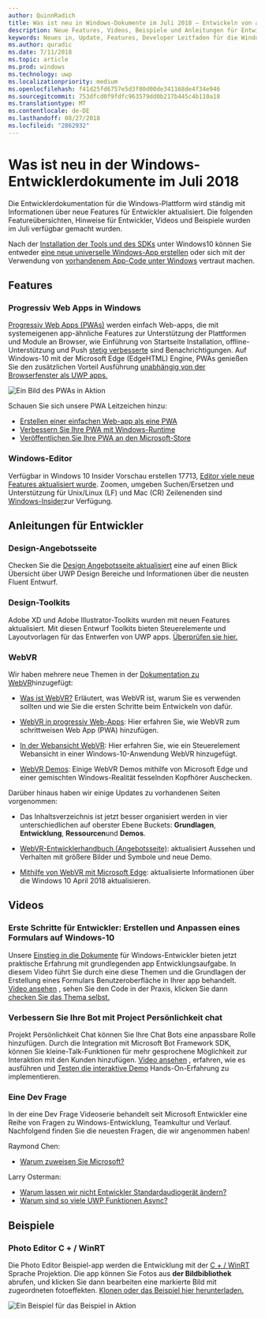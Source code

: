 ```yaml
---
author: QuinnRadich
title: Was ist neu in Windows-Dokumente im Juli 2018 – Entwickeln von apps UWP
description: Neue Features, Videos, Beispiele und Anleitungen für Entwickler wurden in der Windows-10-Entwicklerdokumentation für Juli 2018 hinzugefügt.
keywords: Neues in, Update, Features, Developer Leitfaden für die Windows-10, Juli
ms.author: quradic
ms.date: 7/11/2018
ms.topic: article
ms.prod: windows
ms.technology: uwp
ms.localizationpriority: medium
ms.openlocfilehash: f41d25fd6757e5d3f80d00de341168de4f34e946
ms.sourcegitcommit: 753dfcd0f9fdfc963579dd0b217b445c4b110a18
ms.translationtype: MT
ms.contentlocale: de-DE
ms.lasthandoff: 08/27/2018
ms.locfileid: "2862932"
---
```

# <a name="whats-new-in-the-windows-developer-docs-in-july-2018"></a>Was ist neu in der Windows-Entwicklerdokumente im Juli 2018

Die Entwicklerdokumentation für die Windows-Plattform wird ständig mit Informationen über neue Features für Entwickler aktualisiert. Die folgenden Featureübersichten, Hinweise für Entwickler, Videos und Beispiele wurden im Juli verfügbar gemacht wurden.

Nach der [Installation der Tools und des SDKs](http://go.microsoft.com/fwlink/?LinkId=821431) unter Windows10 können Sie entweder [eine neue universelle Windows-App erstellen](../get-started/create-uwp-apps.md) oder sich mit der Verwendung von [vorhandenem App-Code unter Windows](../porting/index.md) vertraut machen.

## <a name="features"></a>Features

### <a name="progressive-web-apps-on-windows"></a>Progressiv Web Apps in Windows

[Progressiv Web Apps (PWAs)](https://developer.microsoft.com/windows/pwa) werden einfach Web-apps, die mit systemeigenen app-ähnliche Features zur Unterstützung der Plattformen und Module an Browser, wie Einführung von Startseite Installation, offline-Unterstützung und Push [stetig verbesserte](https://wikipedia.org/wiki/Progressive_enhancement) sind Benachrichtigungen. Auf Windows-10 mit der Microsoft Edge (EdgeHTML) Engine, PWAs genießen Sie den zusätzlichen Vorteil Ausführung [unabhängig von der Browserfenster als UWP apps.](https://docs.microsoft.com/microsoft-edge/progressive-web-apps/windows-features)

![Ein Bild des PWAs in Aktion](images/progressive-web-apps.jpg)

Schauen Sie sich unsere PWA Leitzeichen hinzu:

* [Erstellen einer einfachen Web-app als eine PWA](https://docs.microsoft.com/microsoft-edge/progressive-web-apps/get-started)
* [Verbessern Sie Ihre PWA mit Windows-Runtime](https://docs.microsoft.com/en-us/microsoft-edge/progressive-web-apps/windows-features)
* [Veröffentlichen Sie Ihre PWA an den Microsoft-Store](https://docs.microsoft.com/microsoft-edge/progressive-web-apps/microsoft-store)

### <a name="notepad"></a>Windows-Editor

Verfügbar in Windows 10 Insider Vorschau erstellen 17713, [Editor viele neue Features aktualisiert wurde](http://aka.ms/ant-man). Zoomen, umgeben Suchen/Ersetzen und Unterstützung für Unix/Linux (LF) und Mac (CR) Zeilenenden sind [Windows-Insider](https://insider.windows.com/)zur Verfügung. 

## <a name="developer-guidance"></a>Anleitungen für Entwickler

### <a name="design-landing-page"></a>Design-Angebotsseite

Checken Sie die [Design Angebotsseite aktualisiert](https://developer.microsoft.com/windows/apps/design) eine auf einen Blick Übersicht über UWP Design Bereiche und Informationen über die neusten Fluent Entwurf.

### <a name="design-toolkits"></a>Design-Toolkits

Adobe XD und Adobe Illustrator-Toolkits wurden mit neuen Features aktualisiert. Mit diesen Entwurf Toolkits bieten Steuerelemente und Layoutvorlagen für das Entwerfen von UWP apps. [Überprüfen sie hier.](../design/downloads/index.md)

### <a name="webvr"></a>WebVR

Wir haben mehrere neue Themen in der [Dokumentation zu WebVR](https://docs.microsoft.com/microsoft-edge/webvr/
)hinzugefügt:

* [Was ist WebVR?](https://docs.microsoft.com/microsoft-edge/webvr/what-is-webvr
) Erläutert, was WebVR ist, warum Sie es verwenden sollten und wie Sie die ersten Schritte beim Entwickeln von dafür.

* [WebVR in progressiv Web-Apps](https://docs.microsoft.com/microsoft-edge/webvr/webvr-in-pwas): Hier erfahren Sie, wie WebVR zum schrittweisen Web App (PWA) hinzufügen.

* [In der Webansicht WebVR](https://docs.microsoft.com/microsoft-edge/webvr/webvr-in-webview): Hier erfahren Sie, wie ein Steuerelement Webansicht in einer Windows-10-Anwendung WebVR hinzugefügt.

* [WebVR Demos](https://docs.microsoft.com/microsoft-edge/webvr/demos): Einige WebVR Demos mithilfe von Microsoft Edge und einer gemischten Windows-Realität fesselnden Kopfhörer Auschecken.

Darüber hinaus haben wir einige Updates zu vorhandenen Seiten vorgenommen:

* Das Inhaltsverzeichnis ist jetzt besser organisiert werden in vier unterschiedlichen auf oberster Ebene Buckets: **Grundlagen**, **Entwicklung**, **Ressourcen**und **Demos**.

* [WebVR-Entwicklerhandbuch (Angebotsseite)](https://docs.microsoft.com/microsoft-edge/webvr/): aktualisiert Aussehen und Verhalten mit größere Bilder und Symbole und neue Demo.

* [Mithilfe von WebVR mit Microsoft Edge](https://docs.microsoft.com/microsoft-edge/webvr/webvr-with-edge): aktualisierte Informationen über die Windows 10 April 2018 aktualisieren.

## <a name="videos"></a>Videos

### <a name="get-started-for-devs-create-and-customize-a-form-on-windows-10"></a>Erste Schritte für Entwickler: Erstellen und Anpassen eines Formulars auf Windows-10

Unsere [Einstieg in die Dokumente](../get-started/index.md) für Windows-Entwickler bieten jetzt praktische Erfahrung mit grundlegenden app Entwicklungsaufgabe. In diesem Video führt Sie durch eine diese Themen und die Grundlagen der Erstellung eines Formulars Benutzeroberfläche in Ihrer app behandelt. [Video ansehen](https://www.youtube.com/watch?v=AgngKzq4hKI&feature=youtu.be) , sehen Sie den Code in der Praxis, klicken Sie dann [checken Sie das Thema selbst.](http://aka.ms/CreateForms)

### <a name="enhance-your-bot-with-project-personality-chat"></a>Verbessern Sie Ihre Bot mit Project Persönlichkeit chat

Projekt Persönlichkeit Chat können Sie Ihre Chat Bots eine anpassbare Rolle hinzufügen. Durch die Integration mit Microsoft Bot Framework SDK, können Sie kleine-Talk-Funktionen für mehr gesprochene Möglichkeit zur Interaktion mit den Kunden hinzufügen. [Video ansehen](https://www.youtube.com/watch?v=5C_uD8g2QKg&feature=youtu.be) , erfahren, wie es ausführen und [Testen die interaktive Demo](http://aka.ms/PersonalityChat) Hands-On-Erfahrung zu implementieren.

### <a name="one-dev-question"></a>Eine Dev Frage

In der eine Dev Frage Videoserie behandelt seit Microsoft Entwickler eine Reihe von Fragen zu Windows-Entwicklung, Teamkultur und Verlauf. Nachfolgend finden Sie die neuesten Fragen, die wir angenommen haben!

Raymond Chen:

* [Warum zuweisen Sie Microsoft?](https://www.youtube.com/watch?v=oL8ymamkEMU&feature=youtu.be)

Larry Osterman:

* [Warum lassen wir nicht Entwickler Standardaudiogerät ändern?](https://www.youtube.com/watch?v=6aNUoVfbnmg&feature=youtu.be)
* [Warum sind so viele UWP Funktionen Async?](https://www.youtube.com/watch?v=5M724QIy1Mk&feature=youtu.be)

## <a name="samples"></a>Beispiele

### <a name="photo-editor-cwinrt"></a>Photo Editor C + / WinRT

Die Photo Editor Beispiel-app werden die Entwicklung mit der [C + / WinRT](../cpp-and-winrt-apis/intro-to-using-cpp-with-winrt.md) Sprache Projektion. Die app können Sie Fotos aus **der Bildbibliothek** abrufen, und klicken Sie dann bearbeiten eine markierte Bild mit zugeordneten fotoeffekten. [Klonen oder das Beispiel hier herunterladen.](https://github.com/Microsoft/Windows-appsample-photo-editor)

![Ein Beispiel für das Beispiel in Aktion](images/photo-editor-banner.png)
